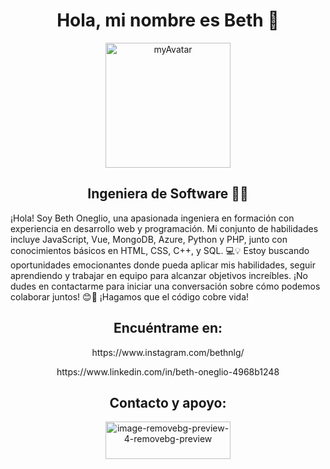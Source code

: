 <h1 style="text-align: center;">Hola, mi nombre es Beth 🧐</h1>
<div style="text-align: center;"><a href="https://imgbb.com/"><img style="width: 200px; height: 200px;" src="https://i.ibb.co/p1Vgdpj/myAvatar.png" alt="myAvatar" border="0" /></a></div>
<h2 style="text-align: center;">Ingeniera de Software 👩‍💻</h2>
<p>¡Hola! Soy Beth Oneglio, una apasionada ingeniera en formación con experiencia en desarrollo web y programación. Mi conjunto de habilidades incluye JavaScript, Vue, MongoDB, Azure, Python y PHP, junto con conocimientos básicos en HTML, CSS, C++, y SQL. 💻💡 Estoy buscando oportunidades emocionantes donde pueda aplicar mis habilidades, seguir aprendiendo y trabajar en equipo para alcanzar objetivos increíbles. ¡No dudes en contactarme para iniciar una conversación sobre cómo podemos colaborar juntos! 😊🚀 ¡Hagamos que el código cobre vida!</p>
<h2 style="text-align: center;">Encu&eacute;ntrame en:</h2>
<p style="text-align: center;">https://www.instagram.com/bethnlg/</p>
<p style="text-align: center;">https://www.linkedin.com/in/beth-oneglio-4968b1248</p>
<h2 style="text-align: center;">Contacto y apoyo:</h2>
<div style="text-align: center;"><a href="https://imgbb.com/"><img style="width: 200px; height: 60px;" src="https://i.ibb.co/y4vsgvq/image-removebg-preview-4-removebg-preview.png" alt="image-removebg-preview-4-removebg-preview" border="0" /></a></div>
